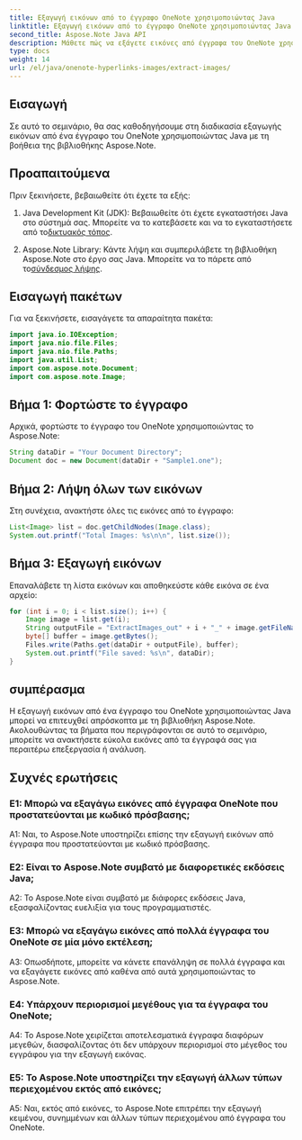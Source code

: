 ```yaml
---
title: Εξαγωγή εικόνων από το έγγραφο OneNote χρησιμοποιώντας Java
linktitle: Εξαγωγή εικόνων από το έγγραφο OneNote χρησιμοποιώντας Java
second_title: Aspose.Note Java API
description: Μάθετε πώς να εξάγετε εικόνες από έγγραφα του OneNote χρησιμοποιώντας Java με τη βιβλιοθήκη Aspose.Note. Ακολουθήστε τον βήμα προς βήμα οδηγό μας για απρόσκοπτη εξαγωγή εικόνων.
type: docs
weight: 14
url: /el/java/onenote-hyperlinks-images/extract-images/
---
```

## Εισαγωγή

Σε αυτό το σεμινάριο, θα σας καθοδηγήσουμε στη διαδικασία εξαγωγής εικόνων από ένα έγγραφο του OneNote χρησιμοποιώντας Java με τη βοήθεια της βιβλιοθήκης Aspose.Note.

## Προαπαιτούμενα

Πριν ξεκινήσετε, βεβαιωθείτε ότι έχετε τα εξής:

1.  Java Development Kit (JDK): Βεβαιωθείτε ότι έχετε εγκαταστήσει Java στο σύστημά σας. Μπορείτε να το κατεβάσετε και να το εγκαταστήσετε από το[δικτυακός τόπος](https://www.oracle.com/java/technologies/javase-jdk15-downloads.html).

2.  Aspose.Note Library: Κάντε λήψη και συμπεριλάβετε τη βιβλιοθήκη Aspose.Note στο έργο σας Java. Μπορείτε να το πάρετε από το[σύνδεσμος λήψης](https://releases.aspose.com/note/java/).

## Εισαγωγή πακέτων

Για να ξεκινήσετε, εισαγάγετε τα απαραίτητα πακέτα:

```java
import java.io.IOException;
import java.nio.file.Files;
import java.nio.file.Paths;
import java.util.List;
import com.aspose.note.Document;
import com.aspose.note.Image;
```

## Βήμα 1: Φορτώστε το έγγραφο

Αρχικά, φορτώστε το έγγραφο του OneNote χρησιμοποιώντας το Aspose.Note:

```java
String dataDir = "Your Document Directory";
Document doc = new Document(dataDir + "Sample1.one");
```

## Βήμα 2: Λήψη όλων των εικόνων

Στη συνέχεια, ανακτήστε όλες τις εικόνες από το έγγραφο:

```java
List<Image> list = doc.getChildNodes(Image.class);
System.out.printf("Total Images: %s\n\n", list.size());
```

## Βήμα 3: Εξαγωγή εικόνων

Επαναλάβετε τη λίστα εικόνων και αποθηκεύστε κάθε εικόνα σε ένα αρχείο:

```java
for (int i = 0; i < list.size(); i++) {
    Image image = list.get(i);
    String outputFile = "ExtractImages_out" + i + "_" + image.getFileName();
    byte[] buffer = image.getBytes();
    Files.write(Paths.get(dataDir + outputFile), buffer);
    System.out.printf("File saved: %s\n", dataDir);
}
```

## συμπέρασμα

Η εξαγωγή εικόνων από ένα έγγραφο του OneNote χρησιμοποιώντας Java μπορεί να επιτευχθεί απρόσκοπτα με τη βιβλιοθήκη Aspose.Note. Ακολουθώντας τα βήματα που περιγράφονται σε αυτό το σεμινάριο, μπορείτε να ανακτήσετε εύκολα εικόνες από τα έγγραφά σας για περαιτέρω επεξεργασία ή ανάλυση.

## Συχνές ερωτήσεις

### Ε1: Μπορώ να εξαγάγω εικόνες από έγγραφα OneNote που προστατεύονται με κωδικό πρόσβασης;

A1: Ναι, το Aspose.Note υποστηρίζει επίσης την εξαγωγή εικόνων από έγγραφα που προστατεύονται με κωδικό πρόσβασης.

### Ε2: Είναι το Aspose.Note συμβατό με διαφορετικές εκδόσεις Java;

A2: Το Aspose.Note είναι συμβατό με διάφορες εκδόσεις Java, εξασφαλίζοντας ευελιξία για τους προγραμματιστές.

### Ε3: Μπορώ να εξαγάγω εικόνες από πολλά έγγραφα του OneNote σε μία μόνο εκτέλεση;

A3: Οπωσδήποτε, μπορείτε να κάνετε επανάληψη σε πολλά έγγραφα και να εξαγάγετε εικόνες από καθένα από αυτά χρησιμοποιώντας το Aspose.Note.

### Ε4: Υπάρχουν περιορισμοί μεγέθους για τα έγγραφα του OneNote;

A4: Το Aspose.Note χειρίζεται αποτελεσματικά έγγραφα διαφόρων μεγεθών, διασφαλίζοντας ότι δεν υπάρχουν περιορισμοί στο μέγεθος του εγγράφου για την εξαγωγή εικόνας.

### Ε5: Το Aspose.Note υποστηρίζει την εξαγωγή άλλων τύπων περιεχομένου εκτός από εικόνες;

A5: Ναι, εκτός από εικόνες, το Aspose.Note επιτρέπει την εξαγωγή κειμένου, συνημμένων και άλλων τύπων περιεχομένου από έγγραφα του OneNote.